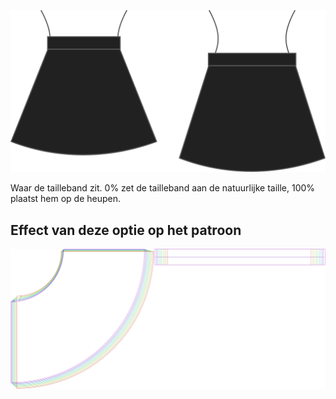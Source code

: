 
![Positie tailleband](waistbandposition.svg)

Waar de tailleband zit. 0% zet de tailleband aan de natuurlijke taille, 100% plaatst hem op de heupen.


## Effect van deze optie op het patroon
![Deze afbeelding toont het effect van deze optie door meerdere varianten die een andere waarde hebben voor deze optie te vervangen](sandy_waistbandposition_sample.svg "Effect van deze optie op het patroon")